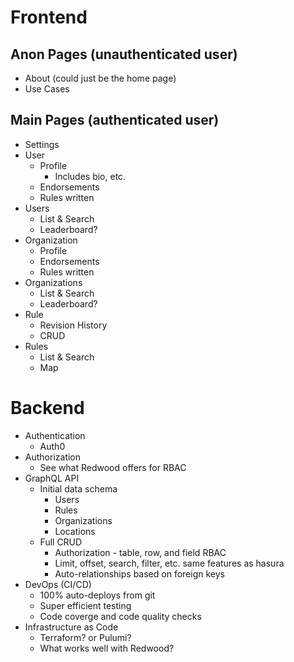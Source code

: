 # Frontend
## Anon Pages (unauthenticated user)
- About (could just be the home page)
- Use Cases

## Main Pages (authenticated user)
- Settings
- User
  - Profile
    - Includes bio, etc.
  - Endorsements
  - Rules written
- Users
  - List & Search
  - Leaderboard?
- Organization
  - Profile
  - Endorsements
  - Rules written
- Organizations
  - List & Search
  - Leaderboard?
- Rule
  - Revision History
  - CRUD
- Rules
  - List & Search
  - Map

# Backend
- Authentication
  - Auth0
- Authorization
  - See what Redwood offers for RBAC
- GraphQL API
  - Initial data schema
    - Users
    - Rules
    - Organizations
    - Locations
  - Full CRUD
    - Authorization - table, row, and field RBAC
    - Limit, offset, search, filter, etc. same features as hasura
    - Auto-relationships based on foreign keys
- DevOps (CI/CD)
  - 100% auto-deploys from git
  - Super efficient testing
  - Code coverge and code quality checks
- Infrastructure as Code
  - Terraform? or Pulumi?
  - What works well with Redwood?
